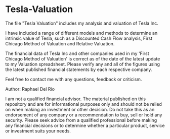 # Tesla-Valuation

The file "Tesla Valuation" includes my analysis and valuation of Tesla Inc. 

I have included a range of different models and methods to determine an intrinsic value of Tesla, such as a Discounted Cash Flow analysis, First Chicago Method of Valuation and Relative Valuation.

The financial data of Tesla Inc and other companies used in my 'First Chicago Method of Valuation' is correct as of the date of the latest update to my Valuation spreadsheet. Please verify any and all of the figures using the latest published financial statements by each respective company.

Feel free to contact me with any questions, feedback or criticism. 

Author: Raphael Del Rio

I am not a qualified financial advisor. The material published on this repository and  are for informational purposes only and should not be relied on when making an investment or other decision. Do not take this as an endorsement of any company or a recommendation to buy, sell or hold any security. Please seek advice from a qualified professional before making any financial decisions or to determine whether a particular product, service or investment suits your needs.

